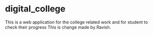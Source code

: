 # digital_college
This is a web application for the college related work and for student to check their progress
This is change made by Ravish.
